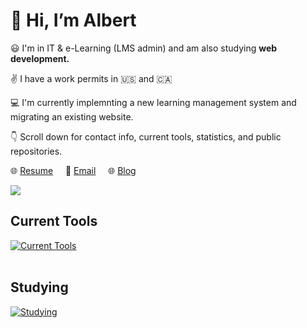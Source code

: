 # :wave: Hi, I’m Albert 

:smiley: I'm in IT & e-Learning (LMS admin) and am also studying **web development.**

:v: I have a work permits in 🇺🇸 and 🇨🇦  

:computer: I'm currently implemnting a new learning management system and migrating an existing website. 

:point_down: Scroll down for contact info, current tools, statistics, and public repositories.


:globe_with_meridians: [Resume](https://albertho.dev) &nbsp; &nbsp; :e-mail: [Email](mailto:albert604news@gmail.com) &nbsp; &nbsp; :globe_with_meridians: [Blog](https://maplesyrupweb.com/)



<img src="https://github-readme-streak-stats.herokuapp.com/?user=maplesyrupweb"/>

## Current Tools
[![Current Tools](https://skillicons.dev/icons?i=cloudflare,html,css,js,php,mysql,wordpress,xd,bootstrap,github,raspberrypi)](https://skillicons.dev)<br><br>

## Studying
[![Studying](https://skillicons.dev/icons?i=react,tailwind,flutter,gatsby,js,php)](https://skillicons.dev)


<!---
maplesyrupweb/maplesyrupweb is a ✨ special ✨ repository because its `README.md` (this file) appears on your GitHub profile.
You can click the Preview link to take a look at your changes.
--->



